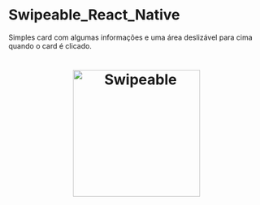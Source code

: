 # Swipeable_React_Native
Simples card com algumas informações e uma área deslizável para cima quando o card é clicado.

<h1 align="center">
    <img alt="Swipeable" title="#Swipeable" src=".github/swipe.gif" width="250px" />
</h1>
